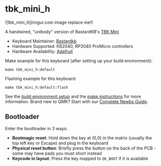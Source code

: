 # tbk_mini_h

![tbk_mini_h](imgur.com image replace me!)

A handwired, "unibody" version of BastardKB's [TBK Mini](https://github.com/Bastardkb/TBK-Mini)

* Keyboard Maintainer: [Bastardkb](https://github.com/Bastardkb)
* Hardware Supported: KB2040, RP2040 ProMicro controllers
* Hardware Availability: [Adafruit](https://www.adafruit.com/product/5302)

Make example for this keyboard (after setting up your build environment):

    make tbk_mini_h:default

Flashing example for this keyboard:

    make tbk_mini_h:default:flash

See the [build environment setup](https://docs.qmk.fm/#/getting_started_build_tools) and the [make instructions](https://docs.qmk.fm/#/getting_started_make_guide) for more information. Brand new to QMK? Start with our [Complete Newbs Guide](https://docs.qmk.fm/#/newbs).

## Bootloader

Enter the bootloader in 3 ways:

* **Bootmagic reset**: Hold down the key at (0,0) in the matrix (usually the top left key or Escape) and plug in the keyboard
* **Physical reset button**: Briefly press the button on the back of the PCB - some may have pads you must short instead
* **Keycode in layout**: Press the key mapped to `QK_BOOT` if it is available
